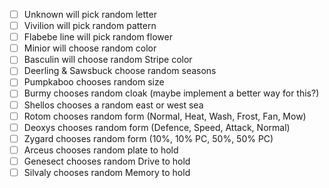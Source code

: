 - [ ] Unknown will pick random letter
- [ ] Vivilion will pick random pattern
- [ ] Flabebe line will pick random flower
- [ ] Minior will choose random color
- [ ] Basculin will choose random Stripe color
- [ ] Deerling & Sawsbuck choose random seasons
- [ ] Pumpkaboo chooses random size
- [ ] Burmy chooses random cloak (maybe implement a better way for this?)
- [ ] Shellos chooses a random east or west sea
- [ ] Rotom chooses random form (Normal, Heat, Wash, Frost, Fan, Mow)
- [ ] Deoxys chooses random form (Defence, Speed, Attack, Normal)
- [ ] Zygard chooses random form (10%, 10% PC, 50%, 50% PC)
- [ ] Arceus chooses random plate to hold
- [ ] Genesect chooses random Drive to hold
- [ ] Silvaly chooses random Memory to hold